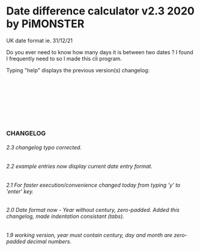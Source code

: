 # Date difference calculator v2.3 2020 by PiMONSTER

UK date format ie. 31/12/21


Do you ever need to know how many days it is between two dates ?
I found I frequently need to so I made this cli program.



Typing "help" displays the previous version(s) changelog:
```









```
### CHANGELOG

###### 2.3 changelog typo corrected.
###### 2.2 example entries now display current date entry format.
###### 2.1 For faster execution/convenience changed today from typing 'y' to 'enter' key.
###### 2.0 Date format now - Year without century, zero-padded. Added this changelog, made indentation consistant (tabs).
###### 1.9 working version, year must contain century, day and month are zero-padded decimal numbers.
